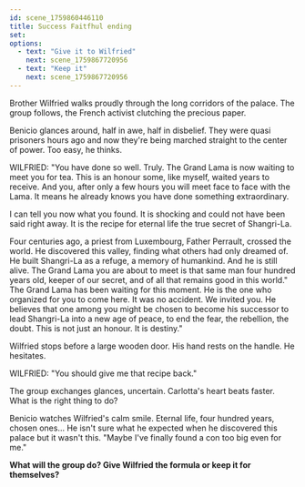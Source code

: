 ```yaml
---
id: scene_1759860446110
title: Success Faitfhul ending
set:
options:
  - text: "Give it to Wilfried"
    next: scene_1759867720956
  - text: "Keep it"
    next: scene_1759867720956
---
```


Brother Wilfried walks proudly through the long corridors of the palace.
The group follows, the French activist clutching the precious paper.

Benicio glances around, half in awe, half in disbelief.
They were quasi prisoners hours ago and now they're being marched straight to the center of power.
Too easy, he thinks.

WILFRIED:
"You have done so well. Truly.
The Grand Lama is now waiting to meet you for tea.
This is an honour some, like myself, waited years to receive.
And you, after only a few hours you will meet face to face with the Lama.
It means he already knows you have done something extraordinary.

I can tell you now what you found.
It is shocking and could not have been said right away.
It is the recipe for eternal life the true secret of Shangri-La.

Four centuries ago, a priest from Luxembourg, Father Perrault, crossed the world.
He discovered this valley, finding what others had only dreamed of.
He built Shangri-La as a refuge, a memory of humankind.
And he is still alive.
The Grand Lama you are about to meet is that same man
four hundred years old, keeper of our secret,
and of all that remains good in this world."
The Grand Lama has been waiting for this moment.
He is the one who organized for you to come here.
It was no accident. We invited you.
He believes that one among you might be chosen to become his successor
to lead Shangri-La into a new age of peace,
to end the fear, the rebellion, the doubt.
This is not just an honour. It is destiny."

Wilfried stops before a large wooden door.
His hand rests on the handle. He hesitates.

WILFRIED:
"You should give me that recipe back."

The group exchanges glances, uncertain.
Carlotta's heart beats faster. What is the right thing to do?

Benicio watches Wilfried's calm smile.
Eternal life, four hundred years, chosen ones...
He isn't sure what he expected when he discovered this palace but it wasn't this.
"Maybe I've finally found a con too big even for me."

**What will the group do? Give Wilfried the formula or keep it for themselves?**